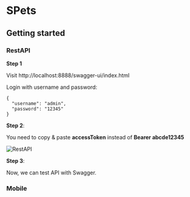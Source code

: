 # SPets


## Getting started

### RestAPI

**Step 1**

Visit http://localhost:8888/swagger-ui/index.html

Login with username and password:

```
{
  "username": "admin",
  "password": "12345"
}
```

**Step 2**:

You need to copy & paste **accessToken** instead of **Bearer abcde12345**

![RestAPI](https://i.stack.imgur.com/iNBYM.png)

**Step 3**:

Now, we can test API with Swagger.

### Mobile

